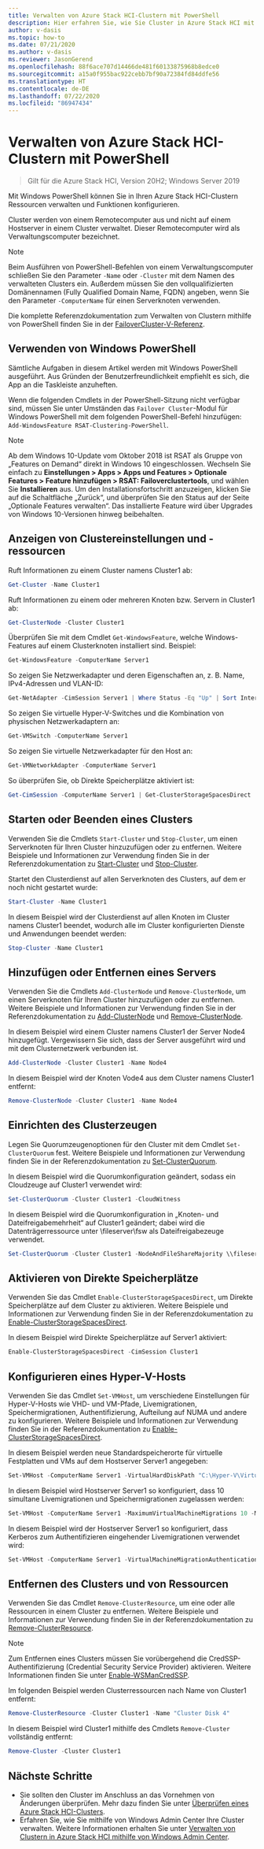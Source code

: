 ```yaml
---
title: Verwalten von Azure Stack HCI-Clustern mit PowerShell
description: Hier erfahren Sie, wie Sie Cluster in Azure Stack HCI mit PowerShell verwalten.
author: v-dasis
ms.topic: how-to
ms.date: 07/21/2020
ms.author: v-dasis
ms.reviewer: JasonGerend
ms.openlocfilehash: 88f6ace707d14466de481f60133875968b8edce0
ms.sourcegitcommit: a15a0f955bac922cebb7bf90a72384fd84ddfe56
ms.translationtype: HT
ms.contentlocale: de-DE
ms.lasthandoff: 07/22/2020
ms.locfileid: "86947434"
---
```

# <a name="manage-azure-stack-hci-clusters-using-powershell"></a>Verwalten von Azure Stack HCI-Clustern mit PowerShell

> Gilt für die Azure Stack HCI, Version 20H2; Windows Server 2019

Mit Windows PowerShell können Sie in Ihren Azure Stack HCI-Clustern Ressourcen verwalten und Funktionen konfigurieren.

Cluster werden von einem Remotecomputer aus und nicht auf einem Hostserver in einem Cluster verwaltet. Dieser Remotecomputer wird als Verwaltungscomputer bezeichnet.

> [!NOTE]
> Beim Ausführen von PowerShell-Befehlen von einem Verwaltungscomputer schließen Sie den Parameter `-Name` oder `-Cluster` mit dem Namen des verwalteten Clusters ein. Außerdem müssen Sie den vollqualifizierten Domänennamen (Fully Qualified Domain Name, FQDN) angeben, wenn Sie den Parameter `-ComputerName` für einen Serverknoten verwenden.

Die komplette Referenzdokumentation zum Verwalten von Clustern mithilfe von PowerShell finden Sie in der [FailoverCluster-V-Referenz](/powershell/module/failoverclusters/?view=win10-ps).

## <a name="using-windows-powershell"></a>Verwenden von Windows PowerShell

Sämtliche Aufgaben in diesem Artikel werden mit Windows PowerShell ausgeführt. Aus Gründen der Benutzerfreundlichkeit empfiehlt es sich, die App an die Taskleiste anzuheften.

Wenn die folgenden Cmdlets in der PowerShell-Sitzung nicht verfügbar sind, müssen Sie unter Umständen das `Failover Cluster`-Modul für Windows PowerShell mit dem folgenden PowerShell-Befehl hinzufügen: `Add-WindowsFeature RSAT-Clustering-PowerShell`.

> [!NOTE]
> Ab dem Windows 10-Update vom Oktober 2018 ist RSAT als Gruppe von „Features on Demand“ direkt in Windows 10 eingeschlossen. Wechseln Sie einfach zu **Einstellungen > Apps > Apps und Features > Optionale Features > Feature hinzufügen > RSAT: Failoverclustertools**, und wählen Sie **Installieren** aus. Um den Installationsfortschritt anzuzeigen, klicken Sie auf die Schaltfläche „Zurück“, und überprüfen Sie den Status auf der Seite „Optionale Features verwalten“. Das installierte Feature wird über Upgrades von Windows 10-Versionen hinweg beibehalten.

## <a name="view-cluster-settings-and-resources"></a>Anzeigen von Clustereinstellungen und -ressourcen

Ruft Informationen zu einem Cluster namens Cluster1 ab:

```powershell
Get-Cluster -Name Cluster1
```
Ruft Informationen zu einem oder mehreren Knoten bzw. Servern in Cluster1 ab:

```powershell
Get-ClusterNode -Cluster Cluster1
```

Überprüfen Sie mit dem Cmdlet `Get-WindowsFeature`, welche Windows-Features auf einem Clusterknoten installiert sind. Beispiel:

```powershell
Get-WindowsFeature -ComputerName Server1
```

So zeigen Sie Netzwerkadapter und deren Eigenschaften an, z. B. Name, IPv4-Adressen und VLAN-ID:

```powershell
Get-NetAdapter -CimSession Server1 | Where Status -Eq "Up" | Sort InterfaceAlias | Format-Table Name, InterfaceDescription, Status, LinkSpeed, VLANID, MacAddress
```

So zeigen Sie virtuelle Hyper-V-Switches und die Kombination von physischen Netzwerkadaptern an:

```powershell
Get-VMSwitch -ComputerName Server1
```

So zeigen Sie virtuelle Netzwerkadapter für den Host an:

```powershell
Get-VMNetworkAdapter -ComputerName Server1
```

So überprüfen Sie, ob Direkte Speicherplätze aktiviert ist:

```powershell
Get-CimSession -ComputerName Server1 | Get-ClusterStorageSpacesDirect
```

## <a name="start-or-stop-a-cluster"></a>Starten oder Beenden eines Clusters

Verwenden Sie die Cmdlets `Start-Cluster` und `Stop-Cluster`, um einen Serverknoten für Ihren Cluster hinzuzufügen oder zu entfernen. Weitere Beispiele und Informationen zur Verwendung finden Sie in der Referenzdokumentation zu [Start-Cluster](/powershell/module/failoverclusters/start-cluster?view=win10-ps) und [Stop-Cluster](/powershell/module/failoverclusters/stop-cluster?view=win10-ps).

Startet den Clusterdienst auf allen Serverknoten des Clusters, auf dem er noch nicht gestartet wurde:

```powershell
Start-Cluster -Name Cluster1
```

In diesem Beispiel wird der Clusterdienst auf allen Knoten im Cluster namens Cluster1 beendet, wodurch alle im Cluster konfigurierten Dienste und Anwendungen beendet werden:

```powershell
Stop-Cluster -Name Cluster1
```

## <a name="add-or-remove-a-server"></a>Hinzufügen oder Entfernen eines Servers

Verwenden Sie die Cmdlets `Add-ClusterNode` und `Remove-ClusterNode`, um einen Serverknoten für Ihren Cluster hinzuzufügen oder zu entfernen. Weitere Beispiele und Informationen zur Verwendung finden Sie in der Referenzdokumentation zu [Add-ClusterNode](/powershell/module/failoverclusters/add-clusternode?view=win10-ps) und [Remove-ClusterNode](/powershell/module/failoverclusters/remove-clusternode?view=win10-ps).

In diesem Beispiel wird einem Cluster namens Cluster1 der Server Node4 hinzugefügt. Vergewissern Sie sich, dass der Server ausgeführt wird und mit dem Clusternetzwerk verbunden ist.

```powershell
Add-ClusterNode -Cluster Cluster1 -Name Node4
```

In diesem Beispiel wird der Knoten Vode4 aus dem Cluster namens Cluster1 entfernt:

```powershell
Remove-ClusterNode -Cluster Cluster1 -Name Node4
```

## <a name="setup-the-cluster-witness"></a>Einrichten des Clusterzeugen

Legen Sie Quorumzeugenoptionen für den Cluster mit dem Cmdlet `Set-ClusterQuorum` fest. Weitere Beispiele und Informationen zur Verwendung finden Sie in der Referenzdokumentation zu [Set-ClusterQuorum](/powershell/module/failoverclusters/set-clusterquorum?view=win10-ps).

In diesem Beispiel wird die Quorumkonfiguration geändert, sodass ein Cloudzeuge auf Cluster1 verwendet wird:

```powershell
Set-ClusterQuorum -Cluster Cluster1 -CloudWitness
```

In diesem Beispiel wird die Quorumkonfiguration in „Knoten- und Dateifreigabemehrheit“ auf Cluster1 geändert; dabei wird die Datenträgerressource unter \\fileserver\fsw als Dateifreigabezeuge verwendet.

```powershell
Set-ClusterQuorum -Cluster Cluster1 -NodeAndFileShareMajority \\fileserver\fsw
```

## <a name="enable-storage-spaces-direct"></a>Aktivieren von Direkte Speicherplätze

Verwenden Sie das Cmdlet `Enable-ClusterStorageSpacesDirect`, um Direkte Speicherplätze auf dem Cluster zu aktivieren. Weitere Beispiele und Informationen zur Verwendung finden Sie in der Referenzdokumentation zu [Enable-ClusterStorageSpacesDirect](/powershell/module/failoverclusters/enable-clusterstoragespacesdirect?view=win10-ps).

In diesem Beispiel wird Direkte Speicherplätze auf Server1 aktiviert:

```powershell
Enable-ClusterStorageSpacesDirect -CimSession Cluster1
```

## <a name="configure-a-hyper-v-host"></a>Konfigurieren eines Hyper-V-Hosts

Verwenden Sie das Cmdlet `Set-VMHost`, um verschiedene Einstellungen für Hyper-V-Hosts wie VHD- und VM-Pfade, Livemigrationen, Speichermigrationen, Authentifizierung, Aufteilung auf NUMA und andere zu konfigurieren. Weitere Beispiele und Informationen zur Verwendung finden Sie in der Referenzdokumentation zu [Enable-ClusterStorageSpacesDirect](/powershell/module/hyper-v/set-vmhost?view=win10-ps).

In diesem Beispiel werden neue Standardspeicherorte für virtuelle Festplatten und VMs auf dem Hostserver Server1 angegeben:

```powershell
Set-VMHost -ComputerName Server1 -VirtualHardDiskPath "C:\Hyper-V\Virtual Hard Disks" -VirtualMachinePath "C:\Hyper-V\Configuration Files"
```

In diesem Beispiel wird Hostserver Server1 so konfiguriert, dass 10 simultane Livemigrationen und Speichermigrationen zugelassen werden:

```powershell
Set-VMHost -ComputerName Server1 -MaximumVirtualMachineMigrations 10 -MaximumStorageMigrations 10
```

In diesem Beispiel wird der Hostserver Server1 so konfiguriert, dass Kerberos zum Authentifizieren eingehender Livemigrationen verwendet wird:

```powershell
Set-VMHost -ComputerName Server1 -VirtualMachineMigrationAuthenticationType Kerberos
```

## <a name="remove-cluster-and-resources"></a>Entfernen des Clusters und von Ressourcen

Verwenden Sie das Cmdlet `Remove-ClusterResource`, um eine oder alle Ressourcen in einem Cluster zu entfernen. Weitere Beispiele und Informationen zur Verwendung finden Sie in der Referenzdokumentation zu [Remove-ClusterResource](/powershell/module/failoverclusters/remove-clusterresource?view=win10-ps).

> [!NOTE]
> Zum Entfernen eines Clusters müssen Sie vorübergehend die CredSSP-Authentifizierung (Credential Security Service Provider) aktivieren. Weitere Informationen finden Sie unter [Enable-WSManCredSSP](/powershell/module/microsoft.wsman.management/enable-wsmancredssp?view=powershell-7).

Im folgenden Beispiel werden Clusterressourcen nach Name von Cluster1 entfernt:

```powershell
Remove-ClusterResource -Cluster Cluster1 -Name "Cluster Disk 4"
```

In diesem Beispiel wird Cluster1 mithilfe des Cmdlets `Remove-Cluster` vollständig entfernt:

```powershell
Remove-Cluster -Cluster Cluster1
```

## <a name="next-steps"></a>Nächste Schritte

- Sie sollten den Cluster im Anschluss an das Vornehmen von Änderungen überprüfen. Mehr dazu finden Sie unter [Überprüfen eines Azure Stack HCI-Clusters](../deploy/validate.md).
- Erfahren Sie, wie Sie mithilfe von Windows Admin Center Ihre Cluster verwalten. Weitere Informationen erhalten Sie unter [Verwalten von Clustern in Azure Stack HCI mithilfe von Windows Admin Center](cluster.md).
